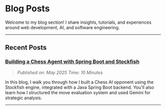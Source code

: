 # Blog Posts

Welcome to my blog section! I share insights, tutorials, and experiences around web development, AI, and software engineering.

---
## Recent Posts

###  [Building a Chess Agent with Spring Boot and Stockfish](/chess.md)
> *Published on: May 2025*
> *Time: 10 Minutes*

In this blog, I walk you through how I built a Chess AI opponent using the Stockfish engine, integrated with a Java Spring Boot backend. You'll also learn how I structured the move evaluation system and used Gemini for strategic analysis.

---


